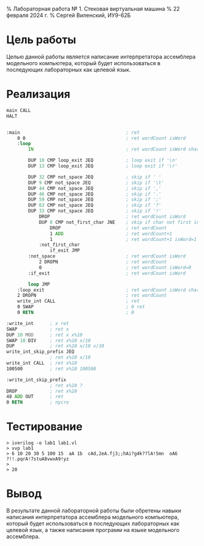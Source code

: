 % Лабораторная работа № 1. Стековая виртуальная машина
% 22 февраля 2024 г.
% Сергей Виленский, ИУ9-62Б

# Цель работы
Целью данной работы является написание
интерпретатора ассемблера модельного
компьютера, который будет использоваться
в последующих лабораторных как целевой язык.

# Реализация

```asm
main CALL
HALT


:main                                       ; ret
    0 0                                     ; ret wordCount isWord
    :loop
        IN                                  ; ret wordCount isWord char

        DUP 10 CMP loop_exit JEQ            ; loop exit if '\n'
        DUP 13 CMP loop_exit JEQ            ; loop exit if '\r'

        DUP 32 CMP not_space JEQ            ; skip if ' '
        DUP 9 CMP not_space JEQ             ; skip if '\t'
        DUP 44 CMP not_space JEQ            ; skip if ','
        DUP 46 CMP not_space JEQ            ; skip if '.'
        DUP 59 CMP not_space JEQ            ; skip if ';'
        DUP 63 CMP not_space JEQ            ; skip if '?'
        DUP 33 CMP not_space JEQ            ; skip if '!'
            DROP                            ; ret wordCount isWord
            DUP 0 CMP not_first_char JNE    ; skip if char not first in wordCount
                DROP                        ; ret wordCount
                1 ADD                       ; ret wordCount+1
                1                           ; ret wordCount+1 isWord=1
            :not_first_char
                if_exit JMP
        :not_space                          ; ret wordCount isWord
            2 DROPN                         ; ret wordCount
            0                               ; ret wordCount isWord=0
        :if_exit                            ; ret wordCount isWord

        loop JMP
    :loop_exit                              ; ret wordCount isWord char
    2 DROPN                                 ; ret wordCount
    write_int CALL                          ; ret
    0 SWAP                                  ; 0 ret
    0 RETN                                  ; 0

:write_int      ; x ret
SWAP            ; ret x
DUP 10 MOD      ; ret x x%10
SWAP 10 DIV     ; ret x%10 x/10
DUP             ; ret x%10 x/10 x/10
write_int_skip_prefix JEQ
                ; ret x%10 x/10
write_int CALL  ; ret x%10
100500          ; ret x%10 100500

:write_int_skip_prefix
                ; ret x%10 ?
DROP            ; ret x%10
48 ADD OUT      ; ret
0 RETN          ; пусто
```

# Тестирование

```
> iverilog -o lab1 lab1.vl
> vvp lab1
> 6 10 20 30 5 100 15  aA 1b  cAd,2eA.fj3;;hAi?g4k??lA!5mn  oA6 ?!!.pqrA!7stuA8vwxA9!yz
> 
> 20
```

# Вывод
В результате данной лабораторной работы
были обретены навыки написания
интерпретатора ассемблера модельного
компьютера, который будет использоваться
в последующих лабораторных как целевой язык,
а также написания программ на языке
модельного ассемблера.
